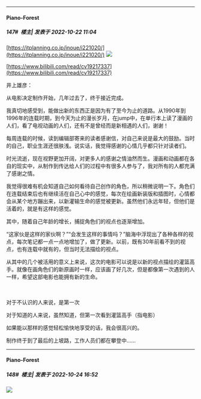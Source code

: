 

*****

####  Piano-Forest  
##### 147#         楼主| 发表于 2022-10-22 11:04

[https://itplanning.co.jp/inoue/i221020/](https://itplanning.co.jp/inoue/i221020/)
<img src="https://p.sda1.dev/7/f2abe3e7607c83f1ae1d3b72fcfba18e/IMG_20221022_105552.jpg" referrerpolicy="no-referrer">

[https://www.bilibili.com/read/cv19217337](https://www.bilibili.com/read/cv19217337)

井上雄彦：

从电影决定制作开始，几年过去了，终于接近完成。

我真切地感受到，能做出新的东西正是因为有了至今为止的道路。从1990年到1996年的连载时期，到今天为止的漫长岁月，在jump中，在单行本上读了漫画的人们，看了电视动画的人们，还有不是曾经而是新相遇的人们，谢谢！

每周连载的时候，读到编辑部寄来的读者感谢信，对自己来说是最大的鼓励。当时的自己，职业生涯还很肤浅。说实话，我觉得感谢的心情几乎都只针对读者们。

时光流逝，现在视野更加开阔，对更多人的感谢之情油然而生。漫画和动画都在各自的现实中，从制作到传达给人们的过程中有很多人参与了，我对所有的人都充满了感谢之情。

我觉得很难有机会知道自己如何看待自己创作的角色，所以稍微说明一下。角色们在连载结束后也有继续活在自己心中的感觉，每次在绘画新装版和插图时，心情都会从某个地方蹦出来，以新灌输生命的感觉被更新。虽然他们永远年轻，但他们是活着的，就是有这样的感觉。

其中，随着自己年龄的增长，捕捉角色们的视点也逐渐增加。

“这家伙是这样的家伙啊？”“会发生这样的事情吗？”脑海中浮现出了各种各样的视点，每次笔记都一点一点地增加了，做了更新。以前，既有30年前看不到的视点，也有连载中就有的，但当时无法描绘的视点。

从其中的几个被活用的意义上来说，这次的电影可以说是以新的视点描绘的灌篮高手。就像在画角色们的新原画时一样，应该画了好几次，但是都像第一次遇到的人一样，希望这部电影也能拥有新的生命。　

　

对于不认识的人来说，是第一次

对于知道的人来说，虽然知道，但第一次看到灌篮高手（指电影）

如果能以那样的感觉轻松愉快地享受的话，我会很高兴的。

制作终于到了最后的上坡路，工作人员们都在攀登中……



*****

####  Piano-Forest  
##### 148#         楼主| 发表于 2022-10-24 16:52

<img src="https://p.sda1.dev/7/b86c331c96d44415dd89ecc7a2606c8b/20221024_164541.jpg" referrerpolicy="no-referrer">

